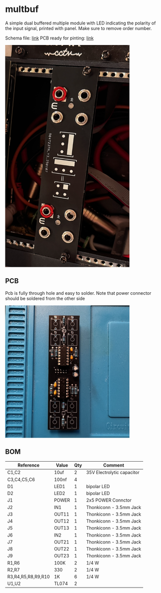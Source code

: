 # multbuf

A simple dual buffered multiple module with LED indicating the polarity of the input signal, printed with panel. Make sure to remove order number.

Schema file: [link](./multbuf.pdf)
PCB ready for pinting: [link]('./pcb.zip') 

<img src="./multbuf.png" width="400"/>

## PCB

Pcb is fully through hole and easy to solder. Note that power connector should be soldered from the other side


<img src="./multbuf-pcb.png" width="400"/>

## BOM

| Reference          | Value | Qty | Comment                    |
|--------------------|-------|-----|----------------------------|
| C1,C2              | 10uf  | 2   | 35V Electrolytic capacitor |
| C3,C4,C5,C6        | 100nf | 4   |                            |
| D1                 | LED1  | 1   | bipolar LED                |
| D2                 | LED2  | 1   | bipolar LED                |
| J1                 | POWER | 1   | 2x5 POWER Connctor         |
| J2                 | IN1   | 1   | Thonkiconn - 3.5mm Jack    |
| J3                 | OUT11 | 1   | Thonkiconn - 3.5mm Jack    |
| J4                 | OUT12 | 1   | Thonkiconn - 3.5mm Jack    |
| J5                 | OUT13 | 1   | Thonkiconn - 3.5mm Jack    |
| J6                 | IN2   | 1   | Thonkiconn - 3.5mm Jack    |
| J7                 | OUT21 | 1   | Thonkiconn - 3.5mm Jack    |
| J8                 | OUT22 | 1   | Thonkiconn - 3.5mm Jack    |
| J9                 | OUT23 | 1   | Thonkiconn - 3.5mm Jack    |
| R1,R6              | 100K  | 2   | 1/4 W                      |
| R2,R7              | 330   | 2   | 1/4 W                      |
| R3,R4,R5,R8,R9,R10 | 1K    | 6   | 1/4 W                      |
| U1,U2              | TL074 | 2   |                            |
